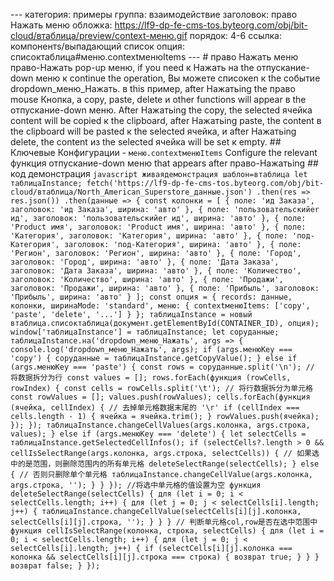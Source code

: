--- категория: примеры группа: взаимодействие заголовок: право Нажать меню обложка: https://lf9-dp-fe-cms-tos.byteorg.com/obj/bit-cloud/втаблица/preview/context-меню.gif порядок: 4-6 ссылка: компонентs/выпадающий список опция: списоктаблица#меню.contextменюItems --- # право Нажать меню право-Нажать pop-up меню, if you need к Нажать на the отпускание-down меню к continue the operation, Вы можете списокen к the событие dropdown_меню_Нажать. в this пример, after Нажатьing the право mouse Кнопка, a copy, paste, delete и other functions will appear в the отпускание-down меню. After Нажатьing the copy, the selected ячейка content will be copied к the clipboard, after Нажатьing paste, the content в the clipboard will be pasted к the selected ячейка, и after Нажатьing delete, the content из the selected ячейка will be set к empty. ## Ключевые Конфигурации - `меню.contextменюItems` Configure the relevant функция отпускание-down меню that appears after право-Нажатьing ## код демонстрация ```javascript живаядемонстрация шаблон=втаблица let таблицаInstance; fetch('https://lf9-dp-fe-cms-tos.byteorg.com/obj/bit-cloud/втаблица/North_American_Superstore_данные.json') .then(res => res.json()) .then(данные => { const колонки = [ { поле: 'ид Заказа', заголовок: 'ид Заказа', ширина: 'авто' }, { поле: 'пользовательскийer ид', заголовок: 'пользовательскийer ид', ширина: 'авто' }, { поле: 'Product имя', заголовок: 'Product имя', ширина: 'авто' }, { поле: 'Категория', заголовок: 'Категория', ширина: 'авто' }, { поле: 'под-Категория', заголовок: 'под-Категория', ширина: 'авто' }, { поле: 'Регион', заголовок: 'Регион', ширина: 'авто' }, { поле: 'Город', заголовок: 'Город', ширина: 'авто' }, { поле: 'Дата Заказа', заголовок: 'Дата Заказа', ширина: 'авто' }, { поле: 'Количество', заголовок: 'Количество', ширина: 'авто' }, { поле: 'Продажи', заголовок: 'Продажи', ширина: 'авто' }, { поле: 'Прибыль', заголовок: 'Прибыль', ширина: 'авто' } ]; const опция = { records: данные, колонки, ширинаMode: 'standard', меню: { contextменюItems: ['copy', 'paste', 'delete', '...'] } }; таблицаInstance = новый втаблица.списоктаблица(документ.getElementById(CONTAINER_ID), опция); window['таблицаInstance'] = таблицаInstance; let copyданные; таблицаInstance.на('dropdown_меню_Нажать', args => { console.log('dropdown_меню_Нажать', args); if (args.менюKey === 'copy') { copyданные = таблицаInstance.getCopyValue(); } else if (args.менюKey === 'paste') { const rows = copyданные.split('\n'); // 将数据拆分为行 const values = []; rows.forEach(функция (rowCells, rowIndex) { const cells = rowCells.split('\t'); // 将行数据拆分为单元格 const rowValues = []; values.push(rowValues); cells.forEach(функция (ячейка, cellIndex) { // 去掉单元格数据末尾的 '\r' if (cellIndex === cells.length - 1) { ячейка = ячейка.trim(); } rowValues.push(ячейка); }); }); таблицаInstance.changeCellValues(args.колонка, args.строка, values); } else if (args.менюKey === 'delete') { let selectCells = таблицаInstance.getSelectedCellInfos(); if (selectCells?.length > 0 && cellIsSelectRange(args.колонка, args.строка, selectCells)) { // 如果选中的是范围，则删除范围内的所有单元格 deleteSelectRange(selectCells); } else { // 否则只删除单个单元格 таблицаInstance.changeCellValue(args.колонка, args.строка, ''); } } }); //将选中单元格的值设置为空 функция deleteSelectRange(selectCells) { для (let i = 0; i < selectCells.length; i++) { для (let j = 0; j < selectCells[i].length; j++) { таблицаInstance.changeCellValue(selectCells[i][j].колонка, selectCells[i][j].строка, ''); } } } // 判断单元格col,row是否在选中范围中 функция cellIsSelectRange(колонка, строка, selectCells) { для (let i = 0; i < selectCells.length; i++) { для (let j = 0; j < selectCells[i].length; j++) { if (selectCells[i][j].колонка === колонка && selectCells[i][j].строка === строка) { возврат true; } } } возврат false; } }); ``` 